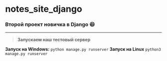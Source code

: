 # notes_site_django
### Второй проект новичка в Django :laughing:
___
> **Запускаем наш тестовый сервер**

**Запуск на Windows:**
```python manage.py runserver```
**Запуск на Linux**
```python3 manage.py runserver```
